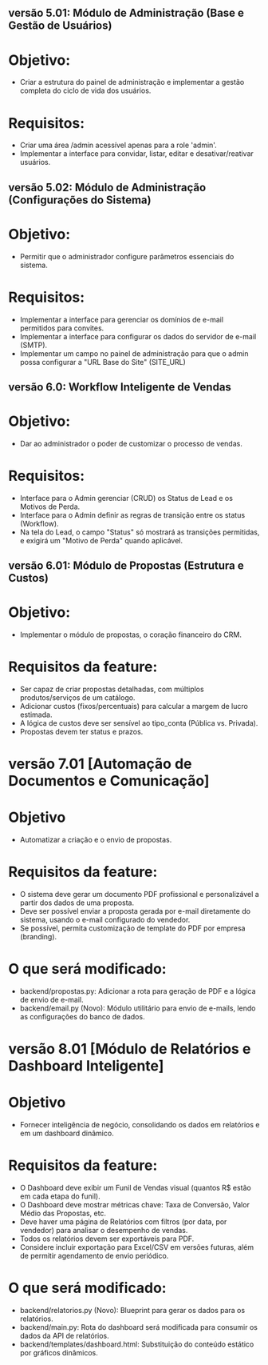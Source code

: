 ## versão 5.01: Módulo de Administração (Base e Gestão de Usuários)
# Objetivo:
- Criar a estrutura do painel de administração e implementar a gestão completa do ciclo de vida dos usuários.

# Requisitos:
- Criar uma área /admin acessível apenas para a role 'admin'.
- Implementar a interface para convidar, listar, editar e desativar/reativar usuários.

## versão 5.02: Módulo de Administração (Configurações do Sistema)
# Objetivo:
- Permitir que o administrador configure parâmetros essenciais do sistema.

# Requisitos:
- Implementar a interface para gerenciar os domínios de e-mail permitidos para convites.
- Implementar a interface para configurar os dados do servidor de e-mail (SMTP).
- Implementar um campo no painel de administração para que o admin possa configurar a "URL Base do Site" (SITE_URL)

## versão 6.0: Workflow Inteligente de Vendas
# Objetivo:
- Dar ao administrador o poder de customizar o processo de vendas.

# Requisitos:
- Interface para o Admin gerenciar (CRUD) os Status de Lead e os Motivos de Perda.
- Interface para o Admin definir as regras de transição entre os status (Workflow).
- Na tela do Lead, o campo "Status" só mostrará as transições permitidas, e exigirá um "Motivo de Perda" quando aplicável.

## versão 6.01: Módulo de Propostas (Estrutura e Custos)
# Objetivo:
- Implementar o módulo de propostas, o coração financeiro do CRM.

# Requisitos da feature:
- Ser capaz de criar propostas detalhadas, com múltiplos produtos/serviços de um catálogo.
- Adicionar custos (fixos/percentuais) para calcular a margem de lucro estimada.
- A lógica de custos deve ser sensível ao tipo_conta (Pública vs. Privada).
- Propostas devem ter status e prazos.

# versão 7.01 [Automação de Documentos e Comunicação]
# Objetivo
- Automatizar a criação e o envio de propostas.

# Requisitos da feature:
- O sistema deve gerar um documento PDF profissional e personalizável a partir dos dados de uma proposta.
- Deve ser possível enviar a proposta gerada por e-mail diretamente do sistema, usando o e-mail configurado do vendedor.
- Se possível, permita customização de template do PDF por empresa (branding).

# O que será modificado:
- backend/propostas.py: Adicionar a rota para geração de PDF e a lógica de envio de e-mail.
- backend/email.py (Novo): Módulo utilitário para envio de e-mails, lendo as configurações do banco de dados.

# versão 8.01 [Módulo de Relatórios e Dashboard Inteligente]
# Objetivo
- Fornecer inteligência de negócio, consolidando os dados em relatórios e em um dashboard dinâmico.

# Requisitos da feature:
- O Dashboard deve exibir um Funil de Vendas visual (quantos R$ estão em cada etapa do funil).
- O Dashboard deve mostrar métricas chave: Taxa de Conversão, Valor Médio das Propostas, etc.
- Deve haver uma página de Relatórios com filtros (por data, por vendedor) para analisar o desempenho de vendas.
- Todos os relatórios devem ser exportáveis para PDF.
 - Considere incluir exportação para Excel/CSV em versões futuras, além de permitir agendamento de envio periódico.

# O que será modificado:
- backend/relatorios.py (Novo): Blueprint para gerar os dados para os relatórios.
- backend/main.py: Rota do dashboard será modificada para consumir os dados da API de relatórios.
- backend/templates/dashboard.html: Substituição do conteúdo estático por gráficos dinâmicos.